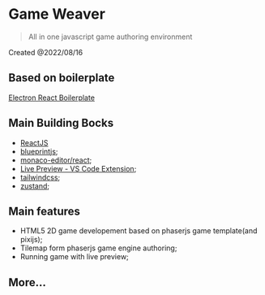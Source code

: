 # Game Weaver

> All in one javascript game authoring environment

Created @2022/08/16

## Based on boilerplate

[Electron React Boilerplate](https://github.com/electron-react-boilerplate/electron-react-boilerplate)

## Main Building Bocks

- [ReactJS](https://reactjs.org/)
- [blueprintjs](https://blueprintjs.com/);
- [monaco-editor/react](https://github.com/suren-atoyan/monaco-react);
- [Live Preview - VS Code Extension](https://github.com/microsoft/vscode-livepreview);
- [tailwindcss](https://tailwindcss.com/);
- [zustand](https://github.com/pmndrs/zustand);

## Main features

- HTML5 2D game developement based on phaserjs game template(and pixijs);
- Tilemap form phaserjs game engine authoring;
- Running game with live preview;

## More...
